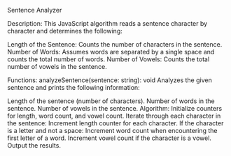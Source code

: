 Sentence Analyzer

Description:
This JavaScript algorithm reads a sentence character by character and determines the following:

Length of the Sentence: Counts the number of characters in the sentence.
Number of Words: Assumes words are separated by a single space and counts the total number of words.
Number of Vowels: Counts the total number of vowels in the sentence.

Functions:
analyzeSentence(sentence: string): void
Analyzes the given sentence and prints the following information:

Length of the sentence (number of characters).
Number of words in the sentence.
Number of vowels in the sentence.
Algorithm:
Initialize counters for length, word count, and vowel count.
Iterate through each character in the sentence:
Increment length counter for each character.
If the character is a letter and not a space:
Increment word count when encountering the first letter of a word.
Increment vowel count if the character is a vowel.
Output the results.
